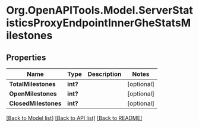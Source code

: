 # Org.OpenAPITools.Model.ServerStatisticsProxyEndpointInnerGheStatsMilestones

## Properties

Name | Type | Description | Notes
------------ | ------------- | ------------- | -------------
**TotalMilestones** | **int?** |  | [optional] 
**OpenMilestones** | **int?** |  | [optional] 
**ClosedMilestones** | **int?** |  | [optional] 

[[Back to Model list]](../README.md#documentation-for-models) [[Back to API list]](../README.md#documentation-for-api-endpoints) [[Back to README]](../README.md)

